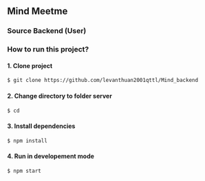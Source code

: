 ## Mind Meetme 

### Source Backend (User)

### How to run this project?

#### 1. Clone project

```bash
$ git clone https://github.com/levanthuan2001qttl/Mind_backend
```

#### 2. Change directory to folder server

```bash
$ cd 
```

#### 3. Install dependencies

```bash
$ npm install
```

#### 4. Run in developement mode

```bash
$ npm start
```
